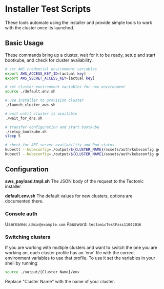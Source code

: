 # Installer Test Scripts

These tools automate using the installer and provide simple tools to work with the cluster once its launched.

## Basic Usage
These commands bring up a cluster, wait for it to be ready, setup and start bootkube, and check for cluster availability.

```bash
# set AWS credential environment variables
export AWS_ACCESS_KEY_ID=[actual key]
export AWS_SECRET_ACCESS_KEY=[actual key]

# set cluster environment variables for new environment
source ./default.env.sh

# use installer to provision cluster
./launch_cluster_aws.sh

# wait until cluster is available
./wait_for_dns.sh

# transfer configuration and start bootkube
./setup_bootkube.sh
sleep 5

# check for API server availability and Pod status
kubectl --kubeconfig=./output/${CLUSTER_NAME}/assets/auth/kubeconfig get pods --all-namespaces
kubectl --kubeconfig=./output/${CLUSTER_NAME}/assets/auth/kubeconfig get nodes
```

## Configuration
**aws_payload.tmpl.sh**
The JSON body of the request to the Tectonic installer

**default.env.sh**
The default values for new clusters, options are documented there.

### Console auth
Username: `admin@example.com`
Password: `tectonicTestPass11042016`

### Switching clusters
If you are working with multiple clusters and want to switch the one you are working on, each cluster profile has an 'env' file with the correct environment variables to use that profile. To use it set the variables in your shell by running:
```bash
source ./output/[Cluster Name]/env
```
Replace "Cluster Name" with the name of your cluster.
